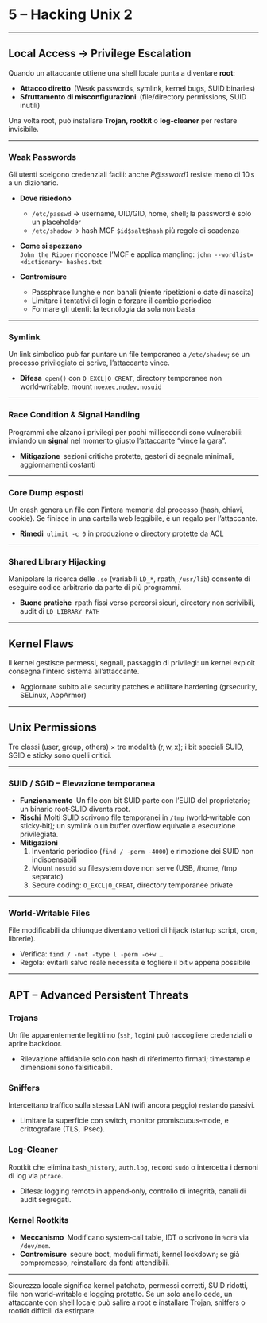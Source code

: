 # 5 – Hacking Unix 2

---
## Local Access → Privilege Escalation

Quando un attaccante ottiene una shell locale punta a diventare **root**:

- **Attacco diretto** (Weak passwords, symlink, kernel bugs, SUID binaries)
- **Sfruttamento di misconfigurazioni** (file/directory permissions, SUID inutili)

Una volta root, può installare **Trojan, rootkit** o **log‑cleaner** per restare invisibile.

---
### Weak Passwords

Gli utenti scelgono credenziali facili: anche _P@ssword1_ resiste meno di 10 s a un dizionario.

- **Dove risiedono**
    - `/etc/passwd` → username, UID/GID, home, shell; la password è solo un placeholder
    - `/etc/shadow` → hash MCF `$id$salt$hash` più regole di scadenza

- **Come si spezzano**  
    `John the Ripper` riconosce l’MCF e applica mangling: 
    `john --wordlist=<dictionary> hashes.txt`

- **Contromisure**
    - Passphrase lunghe e non banali (niente ripetizioni o date di nascita)
    - Limitare i tentativi di login e forzare il cambio periodico
    - Formare gli utenti: la tecnologia da sola non basta
---

### Symlink

Un link simbolico può far puntare un file temporaneo a `/etc/shadow`; se un processo privilegiato ci scrive, l’attaccante vince.

- **Difesa** `open()` con `O_EXCL|O_CREAT`, directory temporanee non world‑writable, mount `noexec,nodev,nosuid`

---

### Race Condition & Signal Handling

Programmi che alzano i privilegi per pochi millisecondi sono vulnerabili: inviando un **signal** nel momento giusto l’attaccante “vince la gara”.

- **Mitigazione** sezioni critiche protette, gestori di segnale minimali, aggiornamenti costanti

---
### Core Dump esposti

Un crash genera un file con l’intera memoria del processo (hash, chiavi, cookie). Se finisce in una cartella web leggibile, è un regalo per l’attaccante.

- **Rimedi** `ulimit -c 0` in produzione o directory protette da ACL

---
### Shared Library Hijacking

Manipolare la ricerca delle `.so` (variabili `LD_*`, rpath, `/usr/lib`) consente di eseguire codice arbitrario da parte di più programmi.

- **Buone pratiche** rpath fissi verso percorsi sicuri, directory non scrivibili, audit di `LD_LIBRARY_PATH`

---
## Kernel Flaws

Il kernel gestisce permessi, segnali, passaggio di privilegi: un kernel exploit consegna l’intero sistema all’attaccante.

- Aggiornare subito alle security patches e abilitare hardening (grsecurity, SELinux, AppArmor)

---
## Unix Permissions

Tre classi (user, group, others) × tre modalità (r, w, x); i bit speciali SUID, SGID e sticky sono quelli critici.

---
### SUID / SGID – Elevazione temporanea

- **Funzionamento** Un file con bit SUID parte con l’EUID del proprietario; un binario root‑SUID diventa root.
- **Rischi** Molti SUID scrivono file temporanei in `/tmp` (world‑writable con sticky‑bit); un symlink o un buffer overflow equivale a esecuzione privilegiata.
- **Mitigazioni**
    1. Inventario periodico (`find / -perm -4000`) e rimozione dei SUID non indispensabili
    2. Mount `nosuid` su filesystem dove non serve (USB, /home, /tmp separato)
    3. Secure coding: `O_EXCL|O_CREAT`, directory temporanee private

---
### World‑Writable Files

File modificabili da chiunque diventano vettori di hijack (startup script, cron, librerie).
- Verifica: `find / -not -type l -perm -o+w …`
- Regola: evitarli salvo reale necessità e togliere il bit `w` appena possibile

---
## APT – Advanced Persistent Threats

### Trojans
Un file apparentemente legittimo (`ssh`, `login`) può raccogliere credenziali o aprire backdoor.
- Rilevazione affidabile solo con hash di riferimento firmati; timestamp e dimensioni sono falsificabili.

### Sniffers
Intercettano traffico sulla stessa LAN (wifi ancora peggio) restando passivi.
- Limitare la superficie con switch, monitor promiscuous‑mode, e crittografare (TLS, IPsec).

### Log‑Cleaner
Rootkit che elimina `bash_history`, `auth.log`, record `sudo` o intercetta i demoni di log via `ptrace`.
- Difesa: logging remoto in append‑only, controllo di integrità, canali di audit segregati.

### Kernel Rootkits
- **Meccanismo** Modificano system‑call table, IDT o scrivono in `%cr0` via `/dev/mem`.
- **Contromisure** secure boot, moduli firmati, kernel lockdown; se già compromesso, reinstallare da fonti attendibili.

---

Sicurezza locale significa kernel patchato, permessi corretti, SUID ridotti, file non world‑writable e logging protetto. Se un solo anello cede, un attaccante con shell locale può salire a root e installare Trojan, sniffers o rootkit difficili da estirpare.